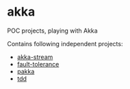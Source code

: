 # akka
POC projects, playing with Akka

Contains following independent projects:
  - [akka-stream](akka-stream/README.md)
  - [fault-tolerance](faultTolerance/README.md)
  - [pakka](pakka/README.md)
  - [tdd](tdd/README.md)